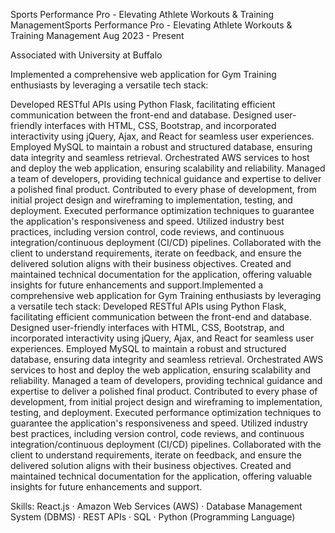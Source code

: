 
Sports Performance Pro - Elevating Athlete Workouts & Training ManagementSports Performance Pro - Elevating Athlete Workouts & Training Management
Aug 2023 - Present

Associated with University at Buffalo

Implemented a comprehensive web application for Gym Training enthusiasts by leveraging a versatile tech stack:

Developed RESTful APIs using Python Flask, facilitating efficient communication between the front-end and database.
Designed user-friendly interfaces with HTML, CSS, Bootstrap, and incorporated interactivity using jQuery, Ajax, and React for seamless user experiences.
Employed MySQL to maintain a robust and structured database, ensuring data integrity and seamless retrieval.
Orchestrated AWS services to host and deploy the web application, ensuring scalability and reliability.
Managed a team of developers, providing technical guidance and expertise to deliver a polished final product.
Contributed to every phase of development, from initial project design and wireframing to implementation, testing, and deployment.
Executed performance optimization techniques to guarantee the application's responsiveness and speed.
Utilized industry best practices, including version control, code reviews, and continuous integration/continuous deployment (CI/CD) pipelines.
Collaborated with the client to understand requirements, iterate on feedback, and ensure the delivered solution aligns with their business objectives.
Created and maintained technical documentation for the application, offering valuable insights for future enhancements and support.Implemented a comprehensive web application for Gym Training enthusiasts by leveraging a versatile tech stack: Developed RESTful APIs using Python Flask, facilitating efficient communication between the front-end and database. Designed user-friendly interfaces with HTML, CSS, Bootstrap, and incorporated interactivity using jQuery, Ajax, and React for seamless user experiences. Employed MySQL to maintain a robust and structured database, ensuring data integrity and seamless retrieval. Orchestrated AWS services to host and deploy the web application, ensuring scalability and reliability. Managed a team of developers, providing technical guidance and expertise to deliver a polished final product. Contributed to every phase of development, from initial project design and wireframing to implementation, testing, and deployment. Executed performance optimization techniques to guarantee the application's responsiveness and speed. Utilized industry best practices, including version control, code reviews, and continuous integration/continuous deployment (CI/CD) pipelines. Collaborated with the client to understand requirements, iterate on feedback, and ensure the delivered solution aligns with their business objectives. Created and maintained technical documentation for the application, offering valuable insights for future enhancements and support.


Skills: 
React.js · Amazon Web Services (AWS) · Database Management System (DBMS) · REST APIs · SQL · Python (Programming Language)